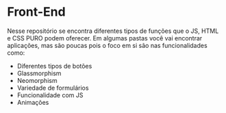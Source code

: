 # Front-End
Nesse repositório se encontra diferentes tipos de funções que o JS, HTML e CSS PURO podem oferecer. Em algumas pastas você vai encontrar aplicações, mas são poucas pois o foco em si são nas funcionalidades como:
* Diferentes tipos de botões
* Glassmorphism
* Neomorphism
* Variedade de formulários
* Funcionalidade com JS
* Animações
#
